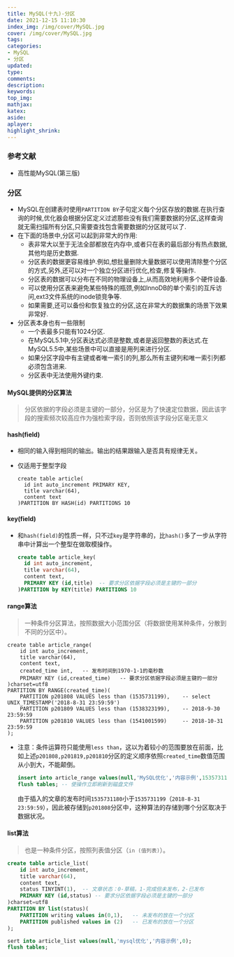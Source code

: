 ```yaml
---
title: MySQL(十九)-分区
date: 2021-12-15 11:10:30
index_img: /img/cover/MySQL.jpg
cover: /img/cover/MySQL.jpg
tags:
categories:
- MySQL
- 分区
updated:
type:
comments:
description:
keywords:
top_img:
mathjax:
katex:
aside:
aplayer:
highlight_shrink:
---
```


### 参考文献

* 高性能MySQL(第三版)

### 分区

* MySQL在创建表时使用`PARTITION BY`子句定义每个分区存放的数据.在执行查询的时候,优化器会根据分区定义过滤那些没有我们需要数据的分区,这样查询就无需扫描所有分区,只需要查找包含需要数据的分区就可以了.
* 在下面的场景中,分区可以起到非常大的作用:
  * 表非常大以至于无法全部都放在内存中,或者只在表的最后部分有热点数据,其他均是历史数据.
  * 分区表的数据更容易维护.例如,想批量删除大量数据可以使用清除整个分区的方式,另外,还可以对一个独立分区进行优化,检查,修复等操作.
  * 分区表的数据可以分布在不同的物理设备上,从而高效地利用多个硬件设备.
  * 可以使用分区表来避免某些特殊的瓶颈,例如InnoDB的单个索引的互斥访问,ext3文件系统的inode锁竞争等.
  * 如果需要,还可以备份和恢复独立的分区,这在非常大的数据集的场景下效果非常好.
* 分区表本身也有一些限制
  * 一个表最多只能有1024分区.
  * 在MySQL5.1中,分区表达式必须是整数,或者是返回整数的表达式.在MySQL5.5中,某些场景中可以直接是用列来进行分区.
  * 如果分区字段中有主键或者唯一索引的列,那么所有主键列和唯一索引列都必须包含进来.
  * 分区表中无法使用外键约束.

#### MySQL提供的分区算法

> 分区依据的字段必须是主键的一部分，分区是为了快速定位数据，因此该字段的搜索频次较高应作为强检索字段，否则依照该字段分区毫无意义

#### hash(field)

* 相同的输入得到相同的输出。输出的结果跟输入是否具有规律无关。

* 仅适用于整型字段

  ```mysql
  create table article(
  	id int auto_increment PRIMARY KEY,
  	title varchar(64),
  	content text
  )PARTITION BY HASH(id) PARTITIONS 10
  ```

#### key(field)

* 和`hash(field)`的性质一样，只不过`key`是字符串的，比`hash()`多了一步从字符串中计算出一个整型在做取模操作。

  ```sql
  create table article_key(
  	id int auto_increment,
  	title varchar(64),
  	content text,
  	PRIMARY KEY (id,title)	-- 要求分区依据字段必须是主键的一部分
  )PARTITION by KEY(title) PARTITIONS 10
  ```

#### range算法

> 一种条件分区算法，按照数据大小范围分区（将数据使用某种条件，分散到不同的分区中）。

```mysql
create table article_range(
	id int auto_increment,
	title varchar(64),
	content text,
	created_time int,	-- 发布时间到1970-1-1的毫秒数
	PRIMARY KEY (id,created_time)	-- 要求分区依据字段必须是主键的一部分
)charset=utf8
PARTITION BY RANGE(created_time)(
	PARTITION p201808 VALUES less than (1535731199),	-- select UNIX_TIMESTAMP('2018-8-31 23:59:59')
	PARTITION p201809 VALUES less than (1538323199),	-- 2018-9-30 23:59:59
	PARTITION p201810 VALUES less than (1541001599)		-- 2018-10-31 23:59:59
);

```

* 注意：条件运算符只能使用`less than`，这以为着较小的范围要放在前面，比如上述`p201808,p201819,p201810`分区的定义顺序依照`created_time`数值范围从小到大，不能颠倒。

  ```sql
  insert into article_range values(null,'MySQL优化','内容示例',1535731180);
  flush tables;	-- 使操作立即刷新到磁盘文件
  ```

  由于插入的文章的发布时间`1535731180`小于`1535731199`（`2018-8-31 23:59:59`），因此被存储到`p201808`分区中，这种算法的存储到哪个分区取决于数据状况。

#### list算法

> 也是一种条件分区，按照列表值分区（`in (值列表)`）。

```sql
create table article_list(
	id int auto_increment,
	title varchar(64),
	content text,
	status TINYINT(1),	-- 文章状态：0-草稿，1-完成但未发布，2-已发布
	PRIMARY KEY (id,status)	-- 要求分区依据字段必须是主键的一部分
)charset=utf8
PARTITION BY list(status)(
	PARTITION writing values in(0,1),	-- 未发布的放在一个分区	
	PARTITION published values in (2)	-- 已发布的放在一个分区
);

sert into article_list values(null,'mysql优化','内容示例',0);
flush tables;
```
